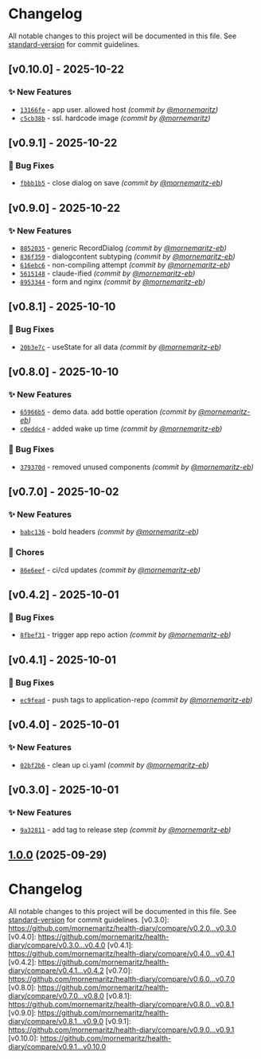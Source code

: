 # Changelog

All notable changes to this project will be documented in this file. See [standard-version](https://github.com/conventional-changelog/standard-version) for commit guidelines.

## [v0.10.0] - 2025-10-22
### :sparkles: New Features
- [`13166fe`](https://github.com/mornemaritz/health-diary/commit/13166fef195aace796dc42e95f6a3eb3ae8a63b4) - app user. allowed host *(commit by [@mornemaritz](https://github.com/mornemaritz))*
- [`c5cb38b`](https://github.com/mornemaritz/health-diary/commit/c5cb38b283c16e30e3324e9b411ab7d4ff341b00) - ssl. hardcode image *(commit by [@mornemaritz](https://github.com/mornemaritz))*


## [v0.9.1] - 2025-10-22
### :bug: Bug Fixes
- [`fbbb1b5`](https://github.com/mornemaritz/health-diary/commit/fbbb1b505b00a6f66a4352e2bd64ca1d4494115b) - close dialog on save *(commit by [@mornemaritz-eb](https://github.com/mornemaritz-eb))*


## [v0.9.0] - 2025-10-22
### :sparkles: New Features
- [`8852035`](https://github.com/mornemaritz/health-diary/commit/885203518e3cfefc4651547a678aef7596d2abec) - generic RecordDialog *(commit by [@mornemaritz-eb](https://github.com/mornemaritz-eb))*
- [`836f359`](https://github.com/mornemaritz/health-diary/commit/836f359d02699afb855fd96464984e03e057681a) - dialogcontent subtyping *(commit by [@mornemaritz-eb](https://github.com/mornemaritz-eb))*
- [`616ebc6`](https://github.com/mornemaritz/health-diary/commit/616ebc6e61d49b687b3129dc03eecc238ba9821a) - non-compiling attempt *(commit by [@mornemaritz-eb](https://github.com/mornemaritz-eb))*
- [`5615148`](https://github.com/mornemaritz/health-diary/commit/5615148c91b68b1e2e475ede44fcf3d677789808) - claude-ified *(commit by [@mornemaritz-eb](https://github.com/mornemaritz-eb))*
- [`8953344`](https://github.com/mornemaritz/health-diary/commit/895334441a5bc0eb2fda2760d8ad5317267dfd8e) - form and nginx *(commit by [@mornemaritz-eb](https://github.com/mornemaritz-eb))*


## [v0.8.1] - 2025-10-10
### :bug: Bug Fixes
- [`20b3e7c`](https://github.com/mornemaritz/health-diary/commit/20b3e7c4602b0864526ffdc0691bc08b045f58c1) - useState for all data *(commit by [@mornemaritz-eb](https://github.com/mornemaritz-eb))*


## [v0.8.0] - 2025-10-10
### :sparkles: New Features
- [`65966b5`](https://github.com/mornemaritz/health-diary/commit/65966b56cc59e43aef50da69cd401ca6cedf412f) - demo data. add bottle operation *(commit by [@mornemaritz-eb](https://github.com/mornemaritz-eb))*
- [`c0eddc4`](https://github.com/mornemaritz/health-diary/commit/c0eddc4a08faf8bfa47c1b462589e0e823d51593) - added wake up time *(commit by [@mornemaritz-eb](https://github.com/mornemaritz-eb))*

### :bug: Bug Fixes
- [`379370d`](https://github.com/mornemaritz/health-diary/commit/379370d31472453df91c04dba99b84a2d613151f) - removed unused components *(commit by [@mornemaritz-eb](https://github.com/mornemaritz-eb))*


## [v0.7.0] - 2025-10-02
### :sparkles: New Features
- [`babc136`](https://github.com/mornemaritz/health-diary/commit/babc136dd9904ae288d4d2e7ba2030fb4b9343c9) - bold headers *(commit by [@mornemaritz-eb](https://github.com/mornemaritz-eb))*

### :wrench: Chores
- [`86e6eef`](https://github.com/mornemaritz/health-diary/commit/86e6eefcac3da0c2f62f9bf3d51cf05c9bf531ed) - ci/cd updates *(commit by [@mornemaritz-eb](https://github.com/mornemaritz-eb))*


## [v0.4.2] - 2025-10-01
### :bug: Bug Fixes
- [`8fbef31`](https://github.com/mornemaritz/health-diary/commit/8fbef31839fd2c22e600645b5487fda33d7e4ca7) - trigger app repo action *(commit by [@mornemaritz-eb](https://github.com/mornemaritz-eb))*


## [v0.4.1] - 2025-10-01
### :bug: Bug Fixes
- [`ec9fead`](https://github.com/mornemaritz/health-diary/commit/ec9feadb211019c3df021a13fb01287b85a6def5) - push tags to application-repo *(commit by [@mornemaritz-eb](https://github.com/mornemaritz-eb))*


## [v0.4.0] - 2025-10-01
### :sparkles: New Features
- [`02bf2b6`](https://github.com/mornemaritz/health-diary/commit/02bf2b63ab000161844a91d818179169c53d9df2) - clean up ci.yaml *(commit by [@mornemaritz-eb](https://github.com/mornemaritz-eb))*


## [v0.3.0] - 2025-10-01
### :sparkles: New Features
- [`9a32811`](https://github.com/mornemaritz/health-diary/commit/9a328118b41c508e5021367036df1f935174e814) - add tag to release step *(commit by [@mornemaritz-eb](https://github.com/mornemaritz-eb))*


## [1.0.0](https://github.com/mornemaritz/health-diary/compare/v0.0.10...v1.0.0) (2025-09-29)

# Changelog

All notable changes to this project will be documented in this file. See [standard-version](https://github.com/conventional-changelog/standard-version) for commit guidelines.
[v0.3.0]: https://github.com/mornemaritz/health-diary/compare/v0.2.0...v0.3.0
[v0.4.0]: https://github.com/mornemaritz/health-diary/compare/v0.3.0...v0.4.0
[v0.4.1]: https://github.com/mornemaritz/health-diary/compare/v0.4.0...v0.4.1
[v0.4.2]: https://github.com/mornemaritz/health-diary/compare/v0.4.1...v0.4.2
[v0.7.0]: https://github.com/mornemaritz/health-diary/compare/v0.6.0...v0.7.0
[v0.8.0]: https://github.com/mornemaritz/health-diary/compare/v0.7.0...v0.8.0
[v0.8.1]: https://github.com/mornemaritz/health-diary/compare/v0.8.0...v0.8.1
[v0.9.0]: https://github.com/mornemaritz/health-diary/compare/v0.8.1...v0.9.0
[v0.9.1]: https://github.com/mornemaritz/health-diary/compare/v0.9.0...v0.9.1
[v0.10.0]: https://github.com/mornemaritz/health-diary/compare/v0.9.1...v0.10.0
